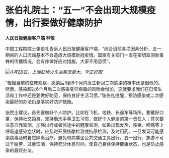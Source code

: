 # 张伯礼院士：“五一”不会出现大规模疫情，出行要做好健康防护

**人民日报健康客户端 林敬**

中国工程院院士张伯礼告诉人民日报健康客户端，“综合目前各项因素分析，五一期间的人口流动基本不会造成大规模新冠疫情。国家有关部门一直在密切监测新毒株的传播情况，会有序做好应对措施，大家不用恐慌”。

![](https://inews.gtimg.com/om_bt/OZaaziZbgnO2KPebyBTD0KGCdwsTlNIKDFb3KjpkiJgAYAA/1000)_4月28日，上海虹桥火车站客流量大。李正好图_

“根据当前的临床观察，感染后3到6个月内发生新冠二次感染的概率还是很低的。然而，感染超过6个月后二次感染变异病毒的风险会增加，这就要求我们在日常生活和工作中还是要做好防范，保持良好生活习惯。”张伯礼提醒，预防感染或二次感染最好的办法仍是落实好防护措施。

张院士建议，首先要做好个人防护。比如在飞机、地铁、长途车等场所，要戴好口罩，保持社交距离，坚持勤洗手等卫生习惯，做好个人健康的第一责任人；其次要注意自我监测，加强出行或者旅途中的健康监测，如果出现发热、咳嗽、咽痛等上呼吸道感染症状时，应及时开展核酸检测或抗原检测，及时用药。一旦发现可能感染病毒及时自觉隔离治疗，避免带病乘坐公共交通工具出行。五一出行、旅游不可过于疲劳，过量饮酒，保持充分休息时间，使自己身体保持健康状态，也是防止感染的最好办法。

